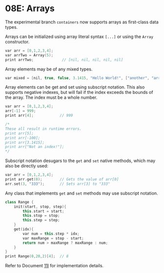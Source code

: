 # 08E: Arrays

The experimental branch `containers` now supports arrays as first-class data types.

Arrays can be initialized using array literal syntax `[...]` or using the `Array` constructor.

```c++
var arr = [0,1,2,3,4];
var arrTwo = Array(5);
print arrTwo;             // [nil, nil, nil, nil, nil]
```

Array elements may be of any mixed types.

```c++
var mixed = [nil, true, false, 3.1415, "Hello World!", ["another", "array"]];
```

Array elements can be get and set using subscript notation. This also supports negative indexes, but will fail if the index exceeds the bounds of the array. The index must be a whole number.

```c++
var arr = [0,1,2,3,4];
arr[-1] = 999;
print arr[4];            // 999

/*
These all result in runtime errors.
print arr[5];
print arr[-100];
print arr[3.1415];
print arr["Not an index!"];
*/
```

Subscript notation desugars to the `get` and `set` native methods, which may also be directly used:

```c++
var arr = [0,1,2,3,4];
print arr.get(0);        // Gets the value of arr[0]
arr.set(3, "333");       // Sets arr[3] to "333"
```

Any class that implements `get` and `set` methods may use subscript notation.

```c++
class Range {
    init(start, stop, step){
        this.start = start;
        this.stop = stop;
        this.step = step;
    }
    get(idx){
        var num = this.step * idx;
        var maxRange = stop - start;
        return num > maxRange ? maxRange : num; 
    }
}
print Range(0,20,2)[4];  // 8
```

Refer to Document [11I](../internal/11I_Arrays.md) for implementation details.